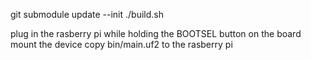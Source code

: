 git submodule update --init
./build.sh

plug in the rasberry pi while holding the BOOTSEL button on the board
mount the device
copy bin/main.uf2 to the rasberry pi

